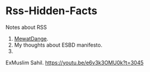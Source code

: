 # Rss-Hidden-Facts
Notes about RSS

1. [MewatDange](src/MewatDange/).
2. My thoughts about ESBD manifesto.
3. 


ExMuslim Sahil.
https://youtu.be/e6v3k3OMU0k?t=3045